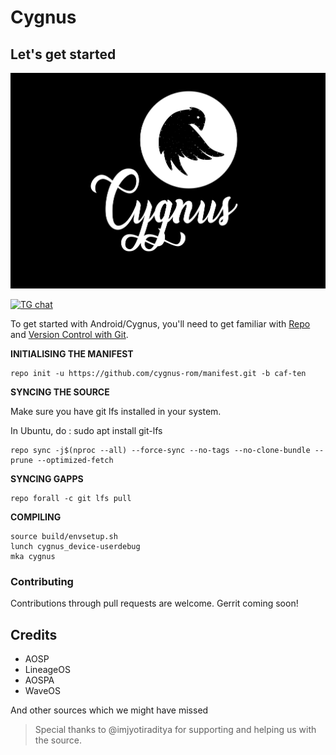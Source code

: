 # Cygnus


## Let's get started

![Cygnus](Cygnus-06.jpg)

[![TG chat](https://img.shields.io/badge/Support-Telegram-%23e52c5f.svg?style=for-the-badge&logo=telegram&&labelColor=121217)](https://t.me/cygnusos)

To get started with Android/Cygnus, you'll need to get
familiar with [Repo](https://source.android.com/source/using-repo.html) and [Version Control with Git](https://source.android.com/source/version-control.html).

**INITIALISING THE MANIFEST**
```
repo init -u https://github.com/cygnus-rom/manifest.git -b caf-ten
```

**SYNCING THE SOURCE**

Make sure you have git lfs installed in your system. 

In Ubuntu, do : sudo apt install git-lfs

```
repo sync -j$(nproc --all) --force-sync --no-tags --no-clone-bundle --prune --optimized-fetch
```

**SYNCING GAPPS**
```
repo forall -c git lfs pull
```

**COMPILING**


```
source build/envsetup.sh
lunch cygnus_device-userdebug
mka cygnus
```

### Contributing

Contributions through pull requests are welcome.
Gerrit coming soon!

## Credits

- AOSP
- LineageOS
- AOSPA
- WaveOS

And other sources which we might have missed

> Special thanks to @imjyotiraditya for supporting and helping us with the source.


